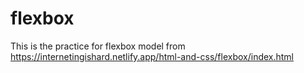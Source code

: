 # flexbox

This is the practice for flexbox model from https://internetingishard.netlify.app/html-and-css/flexbox/index.html
